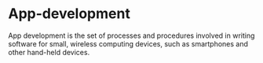 # App-development
App development is the set of processes and procedures involved in writing software for small, wireless computing devices, such as smartphones and other hand-held devices.
